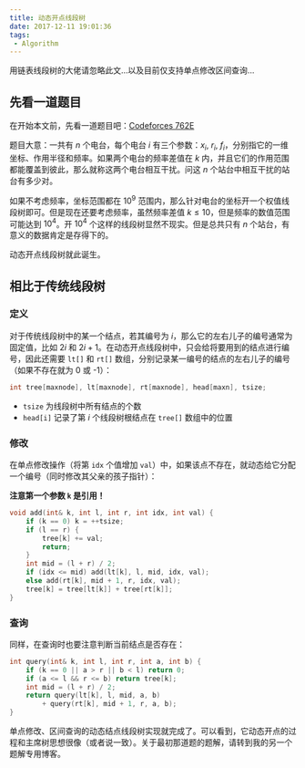 ```yaml
---
title: 动态开点线段树
date: 2017-12-11 19:01:36
tags:
 - Algorithm
---
```


用链表线段树的大佬请忽略此文...以及目前仅支持单点修改区间查询...

## 先看一道题目

在开始本文前，先看一道题目吧：[Codeforces 762E](http://codeforces.com/problemset/problem/762/E)

题目大意：一共有 $n$ 个电台，每个电台 $i$ 有三个参数：$x_i$, $r_i$, $f_i$，分别指它的一维坐标、作用半径和频率。如果两个电台的频率差值在 $k$ 内，并且它们的作用范围都能覆盖到彼此，那么就称这两个电台相互干扰。问这 $n$ 个站台中相互干扰的站台有多少对。

如果不考虑频率，坐标范围都在 $10^9$ 范围内，那么针对电台的坐标开一个权值线段树即可。但是现在还要考虑频率，虽然频率差值 $k \leq 10$，但是频率的数值范围可能达到 $10^4$。开 $10^4$ 个这样的线段树显然不现实。但是总共只有 $n$ 个站台，有意义的数据肯定是存得下的。

动态开点线段树就此诞生。

<!-- more -->

## 相比于传统线段树

### 定义

对于传统线段树中的某一个结点，若其编号为 $i$，那么它的左右儿子的编号通常为固定值，比如 $2i$ 和 $2i + 1$。在动态开点线段树中，只会给将要用到的结点进行编号，因此还需要 `lt[]` 和 `rt[]` 数组，分别记录某一编号的结点的左右儿子的编号（如果不存在就为 0 或 -1）：

```cpp
int tree[maxnode], lt[maxnode], rt[maxnode], head[maxn], tsize;
```

* `tsize` 为线段树中所有结点的个数
* `head[i]` 记录了第 $i$ 个线段树根结点在 `tree[]` 数组中的位置

### 修改

在单点修改操作（将第 `idx` 个值增加 `val`）中，如果该点不存在，就动态给它分配一个编号（同时修改其父亲的孩子指针）：

**注意第一个参数 `k` 是引用！**

```cpp
void add(int& k, int l, int r, int idx, int val) {
	if (k == 0) k = ++tsize;
	if (l == r) {
		tree[k] += val;
		return;
	}
	int mid = (l + r) / 2;
	if (idx <= mid) add(lt[k], l, mid, idx, val);
	else add(rt[k], mid + 1, r, idx, val);
	tree[k] = tree[lt[k]] + tree[rt[k]];
}
```

### 查询

同样，在查询时也要注意判断当前结点是否存在：

```cpp
int query(int& k, int l, int r, int a, int b) {
	if (k == 0 || a > r || b < l) return 0;
	if (a <= l && r <= b) return tree[k];
	int mid = (l + r) / 2;
	return query(lt[k], l, mid, a, b)
		+ query(rt[k], mid + 1, r, a, b);
}
```

单点修改、区间查询的动态结点线段树实现就完成了。可以看到，它动态开点的过程和主席树思想很像（或者说一致）。关于最初那道题的题解，请转到我的另一个题解专用博客。
